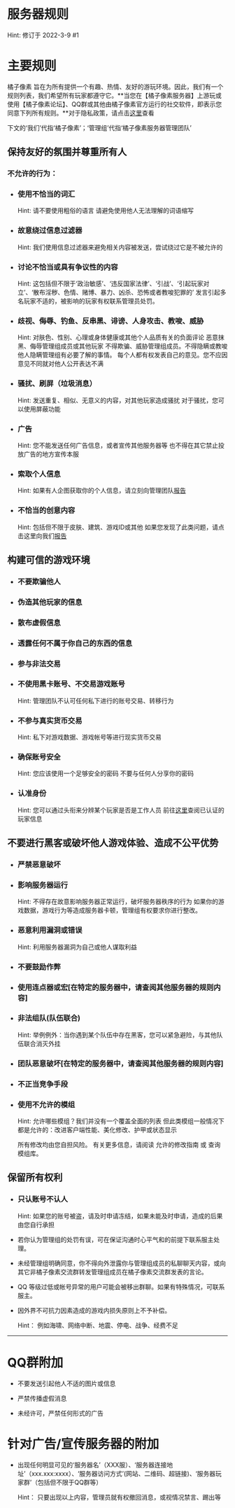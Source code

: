 # 服务器规则

Hint:
修订于 2022-3-9 #1

# 主要规则

橘子像素 旨在为所有提供一个有趣、热情、友好的游玩环境。因此，我们有一个规则列表，我们希望所有玩家都遵守它。**当您在【橘子像素服务器】上游玩或使用【橘子像素论坛】、QQ群或其他由橘子像素官方运行的社交软件，即表示您同意下列所有规则。**对于隐私政策，请点击[这里](#!pages/privacy.md)查看

下文的‘我们’代指‘橘子像素’；‘管理组’代指‘橘子像素服务器管理团队’


## 保持友好的氛围并尊重所有人

### 不允许的行为：

* ### 使用不恰当的词汇

  Hint:
  请不要使用粗俗的语言
  请避免使用他人无法理解的词语缩写

* ### 故意绕过信息过滤器
  
  Hint:
  我们使用信息过滤器来避免相关内容被发送，尝试绕过它是不被允许的

* ### 讨论不恰当或具有争议性的内容
  
  Hint:
  这包括但不限于‘政治敏感’、‘违反国家法律’、‘引战’、‘引起玩家对立’、‘散布淫秽、色情、赌博、暴力、凶杀、恐怖或者教唆犯罪的’
  发言引起多名玩家不适的，被影响的玩家有权联系管理员处罚。

* ### 歧视、侮辱、钓鱼、反串黑、诽谤、人身攻击、教唆、威胁
  
  Hint:
  对肤色、性别、心理或身体健康或其他个人品质有关的负面评论
  恶意抹黑、侮辱管理组成员或其他玩家
  不得欺骗、威胁管理组成员。不得隐瞒或教唆他人隐瞒管理组有必要了解的事情。
  每个人都有权发表自己的意见。您不应因意见不同就对他人公开表达不满

* ### 骚扰、刷屏（垃圾消息）
  
  Hint:
  发送重复、相似、无意义的内容，对其他玩家造成骚扰
  对于骚扰，您可以使用屏蔽功能

* ### 广告

  Hint:
  您不能发送任何广告信息，或者宣传其他服务器等
  也不得在其它禁止投放广告的地方宣传本服

* ### 索取个人信息

  Hint:
  如果有人企图获取你的个人信息，请立刻向管理团队[报告]()

* ### 不恰当的创意内容

  Hint:
  包括但不限于皮肤、建筑、游戏ID或其他
  如果您发现了此类问题，请点击这里向我们[报告]()

## 构建可信的游戏环境

* ### 不要欺骗他人

* ### 伪造其他玩家的信息

* ### 散布虚假信息

* ### 透露任何不属于你自己的东西的信息

* ### 参与非法交易

* ### 不使用黑卡账号、不交易游戏账号

  Hint:
  管理团队不认可任何私下进行的账号交易、转移行为

* ### 不参与真实货币交易

  Hint:
  私下对游戏数据、游戏帐号等进行现实货币交易

* ### 确保账号安全

  Hint:
  您应该使用一个足够安全的密码
  不要与任何人分享你的密码

* ### 认准身份

  Hint:
  您可以通过头衔来分辨某个玩家是否是工作人员
  前往[这里]()查阅已认证的玩家信息


## 不要进行黑客或破坏他人游戏体验、造成不公平优势

* ### 严禁恶意破坏

* ### 影响服务器运行

  Hint:
  不得存在故意影响服务器正常运行，破坏服务器秩序的行为
  如果你的游戏数据，游戏行为等造成服务器卡顿，管理组有权要求你进行整改。

* ### 恶意利用漏洞或错误
  
  Hint:
  利用服务器漏洞为自己或他人谋取利益

* ### 不要鼓励作弊

* ### 使用连点器或宏[在特定的服务器中，请查阅其他服务器的规则内容]

* ### 非法组队(队伍联合)

  Hint:
  举例例外：当你遇到某个队伍中存在黑客，您可以紧急避险，与其他队伍联合消灭外挂

* ### 团队恶意破坏[在特定的服务器中，请查阅其他服务器的规则内容]

* ### 不正当竞争手段

* ###  使用不允许的模组

  Hint:
  允许哪些模组？我们并没有一个覆盖全面的列表
  但此类模组一般情况下都是允许的：改进客户端性能、美化修改、护甲或状态显示

  所有修改均由您自担风险。 有关更多信息，请阅读 允许的修改指南 或 查询 模组库。 


## 保留所有权利

* ### 只认账号不认人

  Hint:
  如果您的账号被盗，请及时申请冻结，如果未能及时申请，造成的后果由您自行承担

* 若你认为管理组的处罚有误，可在保证沟通时心平气和的前提下联系服主处理。

* 未经管理组明确同意，你不得向外泄露你与管理组成员的私聊聊天内容，或向其它非橘子像素交流群转发管理组成员在橘子像素交流群发表的言论。

* QQ 等级过低或帐号异常的用户可能会被移出群聊。如果有特殊情况，可联系服主。

* 因外界不可抗力因素造成的游戏内损失原则上不予补偿。

  Hint：
  例如海啸、网络中断、地震、停电、战争、经费不足

* * *

# QQ群附加

* 不要发送引起他人不适的图片或信息

* 严禁传播虚假消息

* 未经许可，严禁任何形式的广告

# 针对广告/宣传服务器的附加

* 出现任何明显可见的‘服务器名’（XXX服）、‘服务器连接地址’（xxx.xxx:xxxx）、‘服务器访问方式’(网站、二维码、超链接)、‘服务器玩家群’（包括但不限于QQ群等）

  Hint：
  只要出现以上内容，管理员就有权撤回消息，或视情况禁言、踢出等